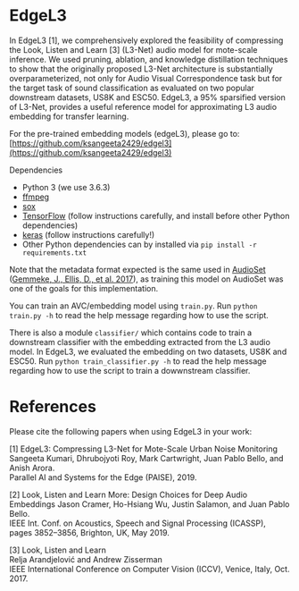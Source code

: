 # EdgeL3

In EdgeL3 [1], we comprehensively explored the feasibility of compressing the Look, Listen and Learn [3] (L3-Net) audio model for mote-scale inference. We used pruning, ablation, and knowledge distillation techniques to show that the originally proposed L3-Net architecture is substantially overparameterized, not only for Audio Visual Correspondence task but for the target task of sound classification as evaluated on two popular downstream datasets, US8K and ESC50. EdgeL3, a 95% sparsified version of L3-Net, provides a useful reference model for approximating L3 audio embedding for transfer learning.

For the pre-trained embedding models (edgeL3), please go to: [https://github.com/ksangeeta2429/edgel3](https://github.com/ksangeeta2429/edgel3)

Dependencies
* Python 3 (we use 3.6.3)
* [ffmpeg](http://www.ffmpeg.org)
* [sox](http://sox.sourceforge.net)
* [TensorFlow](https://www.tensorflow.org/install/) (follow instructions carefully, and install before other Python dependencies)
* [keras](https://keras.io/#installation) (follow instructions carefully!)
* Other Python dependencies can by installed via `pip install -r requirements.txt`

Note that the metadata format expected is the same used in [AudioSet](https://research.google.com/audioset/download.html) ([Gemmeke, J., Ellis, D., et al. 2017](https://static.googleusercontent.com/media/research.google.com/en//pubs/archive/45857.pdf)), as training this model on AudioSet was one of the goals for this implementation.

You can train an AVC/embedding model using `train.py`. Run `python train.py -h` to read the help message regarding how to use the script.

There is also a module `classifier/` which contains code to train a downstream classifier with the embedding extracted from the L3 audio model. In EdgeL3, we evaluated the embedding on two datasets, US8K and ESC50. Run `python train_classifier.py -h` to read the help message regarding how to use the script to train a dowwnstream classifier.

# References

Please cite the following papers when using EdgeL3 in your work:

[1] EdgeL3: Compressing L3-Net for Mote-Scale Urban Noise Monitoring
Sangeeta Kumari, Dhrubojyoti Roy, Mark Cartwright, Juan Pablo Bello, and Anish Arora. </br>
Parallel AI and Systems for the Edge (PAISE), 2019.

[2] Look, Listen and Learn More: Design Choices for Deep Audio Embeddings
Jason Cramer, Ho-Hsiang Wu, Justin Salamon, and Juan Pablo Bello.<br/>
IEEE Int. Conf. on Acoustics, Speech and Signal Processing (ICASSP), pages 3852–3856, Brighton, UK, May 2019.

[3] Look, Listen and Learn<br/>
Relja Arandjelović and Andrew Zisserman<br/>
IEEE International Conference on Computer Vision (ICCV), Venice, Italy, Oct. 2017.
